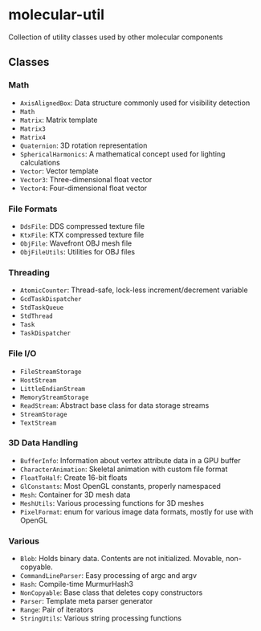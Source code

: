 # molecular-util
Collection of utility classes used by other molecular components

## Classes

### Math

- `AxisAlignedBox`: Data structure commonly used for visibility detection
- `Math`
- `Matrix`: Matrix template
- `Matrix3`
- `Matrix4`
- `Quaternion`: 3D rotation representation
- `SphericalHarmonics`: A mathematical concept used for lighting calculations
- `Vector`: Vector template
- `Vector3`: Three-dimensional float vector
- `Vector4`: Four-dimensional float vector

### File Formats

- `DdsFile`: DDS compressed texture file
- `KtxFile`: KTX compressed texture file
- `ObjFile`: Wavefront OBJ mesh file
- `ObjFileUtils`: Utilities for OBJ files

### Threading

- `AtomicCounter`: Thread-safe, lock-less increment/decrement variable
- `GcdTaskDispatcher`
- `StdTaskQueue`
- `StdThread`
- `Task`
- `TaskDispatcher`

### File I/O

- `FileStreamStorage`
- `HostStream`
- `LittleEndianStream`
- `MemoryStreamStorage`
- `ReadStream`: Abstract base class for data storage streams
- `StreamStorage`
- `TextStream`

### 3D Data Handling

- `BufferInfo`: Information about vertex attribute data in a GPU buffer
- `CharacterAnimation`: Skeletal animation with custom file format
- `FloatToHalf`: Create 16-bit floats
- `GlConstants`: Most OpenGL constants, properly namespaced
- `Mesh`: Container for 3D mesh data
- `MeshUtils`: Various processing functions for 3D meshes
- `PixelFormat`: enum for various image data formats, mostly for use with OpenGL

### Various

- `Blob`: Holds binary data. Contents are not initialized. Movable, non-copyable.
- `CommandLineParser`: Easy processing of argc and argv
- `Hash`: Compile-time MurmurHash3
- `NonCopyable`: Base class that deletes copy constructors
- `Parser`: Template meta parser generator
- `Range`: Pair of iterators
- `StringUtils`: Various string processing functions
